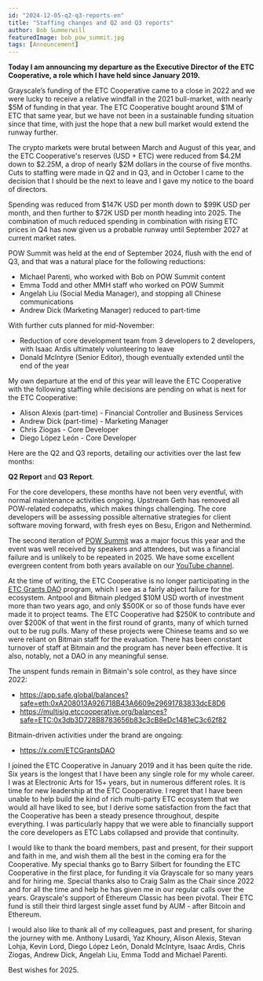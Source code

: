 ```yaml
---
id: "2024-12-05-q2-q3-reports-en"
title: "Staffing changes and Q2 and Q3 reports"
author: Bob Summerwill
featuredImage: bob_pow_summit.jpg
tags: [Announcement]
---
```


**Today I am announcing my departure as the Executive Director of the ETC Cooperative, a role which I have held since January 2019.**

Grayscale’s funding of the ETC Cooperative came to a close in 2022 and we were lucky to receive a relative windfall in the 2021 bull-market, with nearly $5M of funding in that year.  The ETC Cooperative bought around $1M of ETC that same year, but we have not been in a sustainable funding situation since that time, with just the hope that a new bull market would extend the runway further.

The crypto markets were brutal between March and August of this year, and the ETC Cooperative's reserves (USD + ETC) were reduced from $4.2M down to $2.25M, a drop of nearly $2M dollars in the course of five months.  Cuts to staffing were made in Q2 and in Q3, and in October I came to the decision that I should be the next to leave and I gave my notice to the board of directors.

Spending was reduced from $147K USD per month down to $99K USD per month, and then further to $72K USD per month heading into 2025.  The combination of much reduced spending in combination with rising ETC prices in Q4 has now given us a probable runway until September 2027 at current market rates.

POW Summit was held at the end of September 2024, flush with the end of Q3, and that was a natural place for the following reductions:

* Michael Parenti, who worked with Bob on POW Summit content
* Emma Todd and other MMH staff who worked on POW Summit
* Angelah Liu (Social Media Manager), and stopping all Chinese communications
* Andrew Dick (Marketing Manager) reduced to part-time

With further cuts planned for mid-November:

* Reduction of core development team from 3 developers to 2 developers, with Isaac Ardis ultimately volunteering to leave
* Donald McIntyre (Senior Editor), though eventually extended until the end of the year

My own departure at the end of this year will leave the ETC Cooperative with the following staffing while decisions are pending on what is next for the ETC Cooperative:

* Alison Alexis (part-time) - Financial Controller and Business Services
* Andrew Dick (part-time) - Marketing Manager
* Chris Ziogas - Core Developer
* Diego López León - Core Developer

Here are the Q2 and Q3 reports, detailing our activities over the last few months:

**Q2 Report** and **Q3 Report**.

For the core developers, these months have not been very eventful, with normal maintenance activities ongoing.  Upstream Geth has removed all POW-related codepaths, which makes things challenging.  The core developers will be assessing possible alternative strategies for client software moving forward, with fresh eyes on Besu, Erigon and Nethermind.

The second iteration of [POW Summit](https://powsummit.com) was a major focus this year and the event was well received by speakers and attendees, but was a financial failure and is unlikely to be repeated in 2025.  We have some excellent evergreen content from both years available on our [YouTube channel](https://www.youtube.com/@POWSummit/featured).

At the time of writing, the ETC Cooperative is no longer participating in the [ETC Grants DAO](https://www.etcgrantsdao.io) program, which I see as a fairly abject failure for the ecosystem.  Antpool and Bitmain pledged $10M USD worth of investment more than two years ago, and only $500K or so of those funds have ever made it to project teams.  The ETC Cooperative had $250K to contribute and over $200K of that went in the first round of grants, many of which turned out to be rug pulls.  Many of these projects were Chinese teams and so we were reliant on Bitmain staff for the evaluation.  There has been constant turnover of staff at Bitmain and the program has never been effective.  It is also, notably, not a DAO in any meaningful sense.

The unspent funds remain in Bitmain's sole control, as they have since 2022:

* https://app.safe.global/balances?safe=eth:0xA208013A926718B43A6609e29691783833dcE8D6
* https://multisig.etccooperative.org/balances?safe=ETC:0x3db3D728B8783656b83c3cB8eDc1481eC3c62f82

Bitmain-driven activities under the brand are ongoing:

* https://x.com/ETCGrantsDAO

I joined the ETC Cooperative in January 2019 and it has been quite the ride.  Six years is the longest that I have been any single role for my whole career.  I was at Electronic Arts for 15+ years, but in numerous different roles.  It is time for new leadership at the ETC Cooperative.  I regret that I have been unable to help build the kind of rich multi-party ETC ecosystem that we would all have liked to see, but I derive some satisfaction from the fact that the Cooperative has been a steady presence throughout, despite everything.  I was particularly happy that we were able to financially support the core developers as ETC Labs collapsed and provide that continuity.

I would like to thank the board members, past and present, for their support and faith in me, and wish them all the best in the coming era for the Cooperative.  My special thanks go to Barry Silbert for founding the ETC Cooperative in the first place, for funding it via Grayscale for so many years and for hiring me.  Special thanks also to Craig Salm as the Chair since 2022 and for all the time and help he has given me in our regular calls over the years.  Grayscale's support of Ethereum Classic has been pivotal.  Their ETC fund is still their third largest single asset fund by AUM - after Bitcoin and Ethereum.

I would also like to thank all of my colleagues, past and present, for sharing the journey with me.  Anthony Lusardi, Yaz Khoury, Alison Alexis, Stevan Lohja, Kevin Lord, Diego López León, Donald McIntyre, Isaac Ardis, Chris Ziogas, Andrew Dick, Angelah Liu, Emma Todd and Michael Parenti.


Best wishes for 2025.
